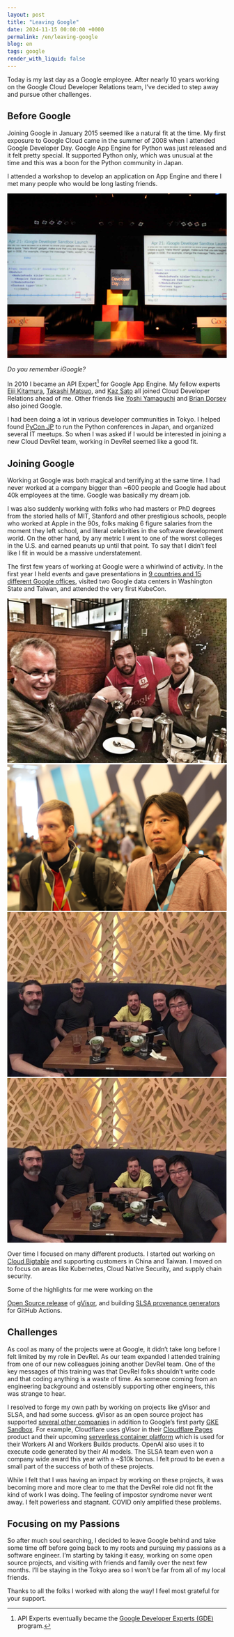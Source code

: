 ```yaml
---
layout: post
title: "Leaving Google"
date: 2024-11-15 00:00:00 +0000
permalink: /en/leaving-google
blog: en
tags: google
render_with_liquid: false
---
```


Today is my last day as a Google employee. After nearly 10 years working on the
Google Cloud Developer Relations team, I’ve decided to step away and pursue
other challenges.

## Before Google

Joining Google in January 2015 seemed like a natural fit at the time. My first
exposure to Google Cloud came in the summer of 2008 when I attended Google
Developer Day. Google App Engine for Python was just released and it felt
pretty special. It supported Python only, which was unusual at the time and
this was a boon for the Python community in Japan.

I attended a workshop to develop an application on App Engine and there I met
many people who would be long lasting friends.

![Google Developer Day 2008](/assets/images/2024-11-15-leaving-google/google-developer-day-2008.jpg "Google Developer Day 2008")

*Do you remember iGoogle?*

In 2010 I became an API Expert[^1] for Google App Engine. My fellow experts
[Eiji Kitamura](https://twitter.com/agektmr),
[Takashi Matsuo](https://twitter.com/tmatsuo), and
[Kaz Sato](https://twitter.com/kazunori_279) all joined Cloud Developer
Relations ahead of me. Other friends like
[Yoshi Yamaguchi](https://twitter.com/ymotongpoo) and
[Brian Dorsey](https://twitter.com/briandorsey) also joined Google.

I had been doing a lot in various developer communities in Tokyo. I helped
found [PyCon JP](https://www.pycon.jp/) to run the Python conferences in Japan,
and organized several IT meetups. So when I was asked if I would be interested
in joining a new Cloud DevRel team, working in DevRel seemed like a good fit.

## Joining Google

Working at Google was both magical and terrifying at the same time. I had never
worked at a company bigger than ~600 people and Google had about 40k employees
at the time. Google was basically my dream job.

I was also suddenly working with folks who had masters or PhD degrees from the
storied halls of MIT, Stanford and other prestigious schools, people who worked
at Apple in the 90s, folks making 6 figure salaries from the moment they left
school, and literal celebrities in the software development world. On the other
hand, by any metric I went to one of the worst colleges in the U.S. and earned
peanuts up until that point. To say that I didn’t feel like I fit in would be a
massive understatement.

The first few years of working at Google were a whirlwind of activity. In the
first year I held events and gave presentations in
[9 countries and 15 different Google offices](https://www.ianlewis.org/en/looking-back-my-first-year-google),
visited two Google data centers in Washington State and Taiwan, and attended
the very first KubeCon.

![Coffee with Googlers](/assets/images/2024-11-15-leaving-google/coffee-with-googlers.jpg "Coffee with Googlers")
![Me and Kaz](/assets/images/2024-11-15-leaving-google/ian-and-kaz.jpg "Me and Kaz")
![Eating out after KubeCon 2015](/assets/images/2024-11-15-leaving-google/kubecon-2015.jpg "Eating out after KubeCon 2015")
![Me and Monotaro at PyCon JP 2015](/assets/images/2024-11-15-leaving-google/kubecon-2015.jpg "Me and Monotaro at PyCon JP 2015")

Over time I focused on many different products. I started out working on
[Cloud Bigtable](https://cloud.google.com/bigtable?hl=en) and supporting
customers in China and Taiwan. I moved on to focus on areas like Kubernetes,
Cloud Native Security, and supply chain security.

Some of the highlights for me were working on the

[Open Source release](https://www.youtube.com/watch?v=TJJT8wc0T_c) of
[gVisor](https://gvisor.dev/), and building
[SLSA provenance generators](https://github.com/slsa-framework/slsa-github-generator)
for GitHub Actions.

## Challenges

As cool as many of the projects were at Google, it didn’t take long before I
felt limited by my role in DevRel. As our team expanded I attended training
from one of our new colleagues joining another DevRel team. One of the key
messages of this training was that DevRel folks shouldn’t write code and that
coding anything is a waste of time. As someone coming from an engineering
background and ostensibly supporting other engineers, this was strange to hear.

I resolved to forge my own path by working on projects like gVisor and SLSA,
and had some success. gVisor as an open source project has supported
[several other companies](https://gvisor.dev/users/) in addition to Google’s
first party [GKE Sandbox](https://cloud.google.com/kubernetes-engine/docs/concepts/sandbox-pods).
For example, Cloudflare uses gVisor in their
[Cloudflare Pages](https://blog.cloudflare.com/cloudflare-pages-build-improvements/)
product and their upcoming
[serverless container platform](https://blog.cloudflare.com/container-platform-preview/)
which is used for their Workers AI and Workers Builds products. OpenAI also uses it to
execute code generated by their AI models. The SLSA team even won a company wide award
this year with a ~$10k bonus. I felt proud to be even a small part of the success of
both of these projects.

While I felt that I was having an impact by working on these projects, it was
becoming more and more clear to me that the DevRel role did not fit the kind of
work I was doing. The feeling of impostor syndrome never went away. I felt
powerless and stagnant. COVID only amplified these problems.

## Focusing on my Passions

So after much soul searching, I decided to leave Google behind and take some
time off before going back to my roots and pursuing my passions as a software
engineer. I’m starting by taking it easy, working on some open source projects,
and visiting with friends and family over the next few months. I’ll be staying
in the Tokyo area so I won’t be far from all of my local friends.

Thanks to all the folks I worked with along the way! I feel most grateful for
your support.

[^1]: API Experts eventually became the [Google Developer Experts (GDE)](https://developers.google.com/community/experts) program.
